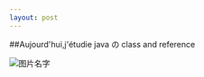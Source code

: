 ```yaml
---
layout: post
---
```


##Aujourd'hui,j'étudie java の class and reference 

![图片名字]({{site.url}}/pic/2018-07-22-java对象/1.jpg)



